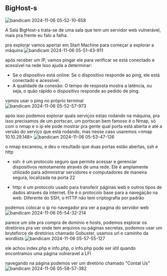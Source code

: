 ## BigHost-s
![bandicam 2024-11-06 05-52-10-858](https://github.com/user-attachments/assets/f641b7e9-18eb-4ea1-ada1-18cd423b1fbe)

A Sala BigHost-s trata-se de uma sala que tem um servidor web vulnerável, mais pra frente eu falo a falha.

pra explorar vamos apertar em Start Machine para começar a explorar a máquina
![bandicam 2024-11-06 05-51-43-911](https://github.com/user-attachments/assets/a6f82900-8f5d-46ca-81e2-dd1efa617bbd)

após receber um IP, vamos pingar ele para verificar se está conectado e acessível na rede Isso ajuda a determinar:

- Se o dispositivo está online: Se o dispositivo responde ao ping, ele está conectado e acessível.
- A qualidade da conexão: O tempo de resposta mostra a latência, ou seja, o quão rápido o dispositivo responde ao pedido de ping.

vamos usar o ping no próprio terminal
![bandicam 2024-11-06 05-52-57-973](https://github.com/user-attachments/assets/402e63f7-dccc-4ae3-bacf-924e91e2ecbf)

após isso podemos explorar quais serviços estao rodando na máquina, pra isso precisamos de um portscan, um portscan bem famoso é o Nmap, só com o nmap e o ip ele pode mostrar pra gente qual porta está
aberta e até a versão do serviço que está rodando, mas nesse caso usaremos <nmap 10.10.29.148>
![bandicam 2024-11-06 05-53-47-126](https://github.com/user-attachments/assets/3c968772-d61c-4ca6-b3f0-911e65049363)

o nmap escaneou, e deu o resultado que duas portas estão abertas, ssh e http

- ssh: é um protocolo seguro que permite acessar e gerenciar dispositivos remotamente através de uma rede. Ele é amplamente utilizado para administrar servidores e computadores de maneira segura, localizada na porta 22

- http: é um protocolo usado para transferir páginas web e outros tipos de dados através da internet. Ele é o protocolo base para a navegação na web. Diferente do SSH, o HTTP não tem criptografia por padrão

podemos colocar o ip no navegador pra ver a pagina do servidor web
![bandicam 2024-11-06 05-54-32-214](https://github.com/user-attachments/assets/fd249904-9fc0-43c4-9092-61ba16c50a7d)

parece um site pra compra de domínio e hosts, podemos explorar os diretórios pra ver onde tem arquivos ou páginas secretas, podemos usar um bruteforce de diretórios chamado Gobuster, usamos url e 
caminho da wordlists 
![bandicam 2024-11-06 05-57-55-127](https://github.com/user-attachments/assets/15c94c57-cfe9-4441-98a4-e78aa88ea307)

ele achou index.php e info.php, o info.php pode ser útil quando encontramos uma página vulneravel a LFI

navegando na página podemos ver um diretório chamado "Contat Us"
![bandicam 2024-11-06 05-58-57-382](https://github.com/user-attachments/assets/398c16bf-5e10-4b12-abca-da81cfcd3e05)



